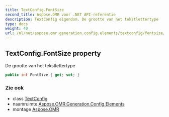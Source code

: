 ```yaml
---
title: TextConfig.FontSize
second_title: Aspose.OMR voor .NET API-referentie
description: TextConfig eigendom. De grootte van het tekstlettertype
type: docs
weight: 40
url: /nl/net/aspose.omr.generation.config.elements/textconfig/fontsize/
---
```

## TextConfig.FontSize property

De grootte van het tekstlettertype

```csharp
public int FontSize { get; set; }
```

### Zie ook

* class [TextConfig](../)
* naamruimte [Aspose.OMR.Generation.Config.Elements](../../textconfig/)
* montage [Aspose.OMR](../../../)


